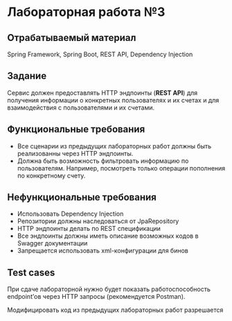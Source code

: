 # Лабораторная работа №3

## Отрабатываемый материал

Spring Framework, Spring Boot, REST API, Dependency Injection
## Задание

Сервис должен предоставлять HTTP эндпоинты (**REST API**) для получения информации о конкретных пользователях и их счетах и для взаимодействия с пользователями и их счетами. 

## Функциональные требования

- Все сценарии из предыдущих лабораторных работ должны быть реализованны через HTTP эндпоинты.
- Должна быть возможность фильтровать информацию по пользователям. Например, посмотреть только операции пополнения по конкретному счету. 

## Нефункциональные требования

- Использовать Dependency Injection
- Репозитории должны наследоваться от JpaRepository
- HTTP эндпоинты делать по REST спецификации
- Все эндпоинты должны иметь описание возможных кодов в Swagger документации
- Запрещается использовать xml-конфигурации для бинов

## Test cases

При сдаче лабораторной нужно будет показать работоспособность endpoint’ов через HTTP запросы (рекомендуется Postman).

Модифицировать код из предыдущих лабораторных работ разрешается
